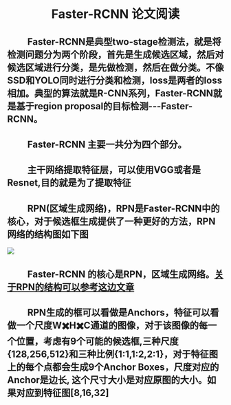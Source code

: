 <!-- update 论文笔记  faster-rcnn-->
# <div align=center> Faster-RCNN 论文阅读 </div>
## &emsp;&emsp; Faster-RCNN是典型two-stage检测法，就是将检测问题分为两个阶段，首先是生成候选区域，然后对候选区域进行分类，是先做检测，然后在做分类。不像SSD和YOLO同时进行分类和检测，loss是两者的loss相加。典型的算法就是R-CNN系列，Faster-RCNN就是基于region proposal的目标检测---Faster-RCNN。

## &emsp;&emsp; Faster-RCNN 主要一共分为四个部分。

## &emsp;&emsp; 主干网络提取特征层，可以使用VGG或者是Resnet,目的就是为了提取特征
## &emsp;&emsp; RPN(区域生成网络)，RPN是Faster-RCNN中的核心，对于候选框生成提供了一种更好的方法，RPN网络的结构图如下图

![](asserts/017c2454.png)

## &emsp;&emsp; Faster-RCNN 的核心是RPN，区域生成网络。[关于RPN的结构可以参考这边文章](https://www.cnblogs.com/wangyong/p/8513563.html)




## &emsp;&emsp; RPN生成的框可以看做是Anchors，特征可以看做一个尺度W✖️H✖️C通道的图像，对于该图像的每一个位置，考虑有9个可能的候选框,三种尺度{128,256,512}和三种比例{1:1,1:2,2:1}，对于特征图上的每个点都会生成9个Anchor Boxes，尺度对应的Anchor是边长, 这个尺寸大小是对应原图的大小。如果对应到特征图[8,16,32]
